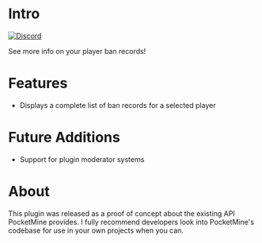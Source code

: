# Intro
[![Discord](https://img.shields.io/badge/chat-on+discord-7289da.svg)](https://discord.gg/R7kdetE)

See more info on your player ban records!

# Features

* Displays a complete list of ban records for a selected player 

# Future Additions

* Support for plugin moderator systems

# About

This plugin was released as a proof of concept about the existing API PocketMine provides. I fully recommend developers look into PocketMine's codebase for use in your own projects when you can.